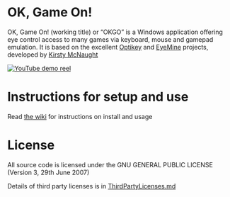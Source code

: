 # OK, Game On!

OK, Game On! (working title) or “OKGO” is a Windows application offering eye control access to many games via keyboard, mouse and gamepad emulation. It is based on the excellent [Optikey](https://github.com/OptiKey/OptiKey/) and [EyeMine](https://github.com/SpecialEffect/EyeMine/) projects, developed by [Kirsty McNaught](https://kmcnaught.co.uk/)

[![YouTube demo reel](https://github.com/SpecialEffect/EyeMine/wiki/resources/okgo_showreel2.png)](https://www.youtube.com/watch?v=50Eu3Ma32Xc "OKGO promo on youtube")

# Instructions for setup and use

Read [the wiki](https://github.com/kmcnaught/OKGO/wiki/) for instructions on install and usage

# License

All source code is licensed under the GNU GENERAL PUBLIC LICENSE (Version 3, 29th June 2007)

Details of third party licenses is in [ThirdPartyLicenses.md](ThirdPartyLicenses.md)

